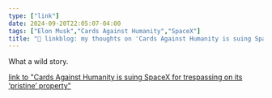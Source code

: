```yaml
---
type: ["link"]
date: 2024-09-20T22:05:07-04:00
tags: ["Elon Musk","Cards Against Humanity","SpaceX"]
title: "🔗 linkblog: my thoughts on 'Cards Against Humanity is suing SpaceX for trespassing on its ‘pristine’ property'"
---
```

What a wild story.

[link to "Cards Against Humanity is suing SpaceX for trespassing on its ‘pristine’ property"](https://www.theverge.com/2024/9/20/24250269/cards-against-humanity-space-x-lawsuit-cameron-county-texas)

